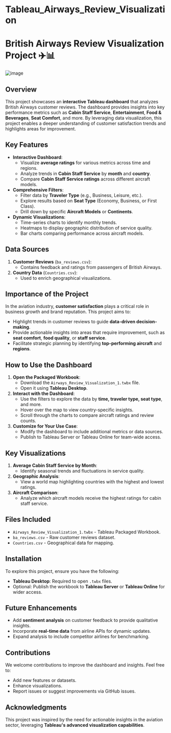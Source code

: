# Tableau_Airways_Review_Visualization

# British Airways Review Visualization Project ✈️📊



![image](https://github.com/user-attachments/assets/db611ade-ee80-4a3d-952e-8e4e4f345b5c)

## Overview
This project showcases an **interactive Tableau dashboard** that analyzes British Airways customer reviews. The dashboard provides insights into key performance metrics such as **Cabin Staff Service**, **Entertainment**, **Food & Beverages**, **Seat Comfort**, and more. By leveraging data visualization, this project enables a deeper understanding of customer satisfaction trends and highlights areas for improvement.

## Key Features
- **Interactive Dashboard**:
  - Visualize **average ratings** for various metrics across time and regions.
  - Analyze trends in **Cabin Staff Service** by **month** and **country**.
  - Compare **Cabin Staff Service ratings** across different aircraft models.
- **Comprehensive Filters**:
  - Filter data by **Traveler Type** (e.g., Business, Leisure, etc.).
  - Explore results based on **Seat Type** (Economy, Business, or First Class).
  - Drill down by specific **Aircraft Models** or **Continents**.
- **Dynamic Visualizations**:
  - Time-series charts to identify monthly trends.
  - Heatmaps to display geographic distribution of service quality.
  - Bar charts comparing performance across aircraft models.

## Data Sources
1. **Customer Reviews** (`ba_reviews.csv`):
   - Contains feedback and ratings from passengers of British Airways.
2. **Country Data** (`Countries.csv`):
   - Used to enrich geographical visualizations.

## Importance of the Project
In the aviation industry, **customer satisfaction** plays a critical role in business growth and brand reputation. This project aims to:
- Highlight trends in customer reviews to guide **data-driven decision-making**.
- Provide actionable insights into areas that require improvement, such as **seat comfort**, **food quality**, or **staff service**.
- Facilitate strategic planning by identifying **top-performing aircraft** and **regions**.

## How to Use the Dashboard
1. **Open the Packaged Workbook**:
   - Download the `Airways_Review_Visualization_1.twbx` file.
   - Open it using **Tableau Desktop**.
2. **Interact with the Dashboard**:
   - Use the filters to explore the data by **time, traveler type, seat type**, and more.
   - Hover over the map to view country-specific insights.
   - Scroll through the charts to compare aircraft ratings and review counts.
3. **Customize for Your Use Case**:
   - Modify the dashboard to include additional metrics or data sources.
   - Publish to Tableau Server or Tableau Online for team-wide access.

## Key Visualizations
1. **Average Cabin Staff Service by Month**:
   - Identify seasonal trends and fluctuations in service quality.
2. **Geographic Analysis**:
   - View a world map highlighting countries with the highest and lowest ratings.
3. **Aircraft Comparison**:
   - Analyze which aircraft models receive the highest ratings for cabin staff service.

## Files Included
- `Airways_Review_Visualization_1.twbx` - Tableau Packaged Workbook.
- `ba_reviews.csv` - Raw customer reviews dataset.
- `Countries.csv` - Geographical data for mapping.

## Installation
To explore this project, ensure you have the following:
- **Tableau Desktop**: Required to open `.twbx` files.
- Optional: Publish the workbook to **Tableau Server** or **Tableau Online** for wider access.

## Future Enhancements
- Add **sentiment analysis** on customer feedback to provide qualitative insights.
- Incorporate **real-time data** from airline APIs for dynamic updates.
- Expand analysis to include competitor airlines for benchmarking.

## Contributions
We welcome contributions to improve the dashboard and insights. Feel free to:
- Add new features or datasets.
- Enhance visualizations.
- Report issues or suggest improvements via GitHub issues.

## Acknowledgments
This project was inspired by the need for actionable insights in the aviation sector, leveraging **Tableau's advanced visualization capabilities**.
